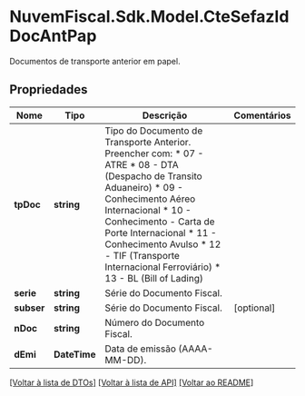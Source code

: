 # NuvemFiscal.Sdk.Model.CteSefazIdDocAntPap
Documentos de transporte anterior em papel.

## Propriedades

Nome | Tipo | Descrição | Comentários
------------ | ------------- | ------------- | -------------
**tpDoc** | **string** | Tipo do Documento de Transporte Anterior.  Preencher com:  * 07 - ATRE  * 08 - DTA (Despacho de Transito Aduaneiro)  * 09 - Conhecimento Aéreo Internacional  * 10 - Conhecimento - Carta de Porte Internacional  * 11 - Conhecimento Avulso  * 12 - TIF (Transporte Internacional Ferroviário)  * 13 - BL (Bill of Lading) | 
**serie** | **string** | Série do Documento Fiscal. | 
**subser** | **string** | Série do Documento Fiscal. | [optional] 
**nDoc** | **string** | Número do Documento Fiscal. | 
**dEmi** | **DateTime** | Data de emissão (AAAA-MM-DD). | 

[[Voltar à lista de DTOs]](../README.md#documentation-for-models) [[Voltar à lista de API]](../README.md#documentation-for-api-endpoints) [[Voltar ao README]](../README.md)

